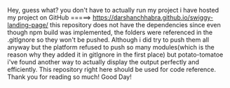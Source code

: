 Hey, guess what? you don't have to actually run my project i have hosted my project on GitHub =====> https://darshanchhabra.github.io/swiggy-landing-page/
this repository does not have the dependencies since even though npm build was implemented, the folders were referenced in the .gitIgnore so they won't be pushed.
Although i did try to push them all anyway but the platform refused to push so many modules(which is the reason why they added it in gitIgnore in the first place) 
but potato-tomatoe i've found another way to actually display the output perfectly and efficiently. This repository right here should be used for code reference. Thank you for reading so much! Good Day! 
